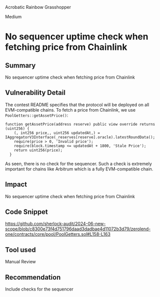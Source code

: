 Acrobatic Rainbow Grasshopper

Medium

# No sequencer uptime check when fetching price from Chainlink

## Summary
No sequencer uptime check when fetching price from Chainlink
## Vulnerability Detail
The contest README specifies that the protocol will be deployed on all EVM-compatible chains.  To fetch a price from Chainlink, we use `PoolGetters::getAssetPrice()`:
```solidity
function getAssetPrice(address reserve) public view override returns (uint256) {
    (, int256 price,, uint256 updatedAt,) = IAggregatorV3Interface(_reserves[reserve].oracle).latestRoundData();
    require(price > 0, 'Invalid price');
    require(block.timestamp <= updatedAt + 1800, 'Stale Price');
    return uint256(price);
  }
```
As seen, there is no check for the sequencer. Such a check is extremely important for chains like Arbitrum which is a fully EVM-compatible chain.
## Impact
No sequencer uptime check when fetching price from Chainlink
## Code Snippet
https://github.com/sherlock-audit/2024-06-new-scope/blob/c8300e73f4d751796daad3dadbae4d11072b3d79/zerolend-one/contracts/core/pool/PoolGetters.sol#L158-L163
## Tool used

Manual Review

## Recommendation
Include checks for the sequencer